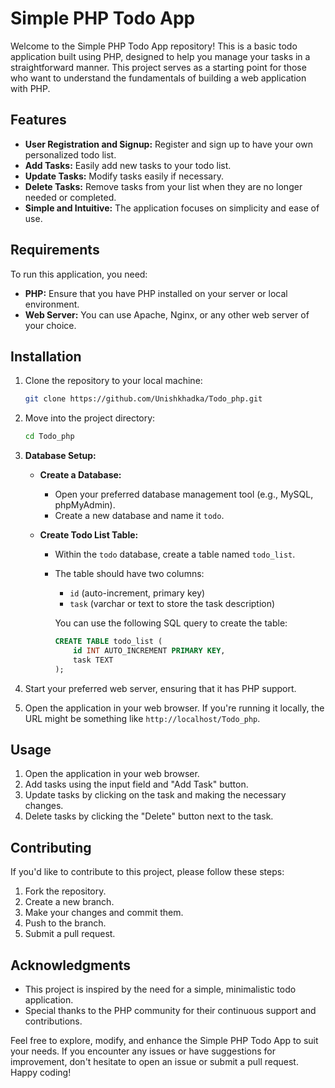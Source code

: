 # Simple PHP Todo App

Welcome to the Simple PHP Todo App repository! This is a basic todo application built using PHP, designed to help you manage your tasks in a straightforward manner. This project serves as a starting point for those who want to understand the fundamentals of building a web application with PHP.

## Features
-  **User Registration and Signup:** Register and sign up to have your own personalized todo list.
- **Add Tasks:** Easily add new tasks to your todo list.
- **Update Tasks:** Modify tasks easily if necessary.
- **Delete Tasks:** Remove tasks from your list when they are no longer needed or completed.
- **Simple and Intuitive:** The application focuses on simplicity and ease of use.

## Requirements

To run this application, you need:

- **PHP:** Ensure that you have PHP installed on your server or local environment.
- **Web Server:** You can use Apache, Nginx, or any other web server of your choice.

## Installation

1. Clone the repository to your local machine:

    ```bash
    git clone https://github.com/Unishkhadka/Todo_php.git
    ```

2. Move into the project directory:

    ```bash
    cd Todo_php
    ```

3. **Database Setup:**

   - **Create a Database:**
     - Open your preferred database management tool (e.g., MySQL, phpMyAdmin).
     - Create a new database and name it `todo`.

   - **Create Todo List Table:**
     - Within the `todo` database, create a table named `todo_list`.
     - The table should have two columns:
       - `id` (auto-increment, primary key)
       - `task` (varchar or text to store the task description)

       You can use the following SQL query to create the table:

       ```sql
       CREATE TABLE todo_list (
           id INT AUTO_INCREMENT PRIMARY KEY,
           task TEXT
       );
4. Start your preferred web server, ensuring that it has PHP support.

5. Open the application in your web browser. If you're running it locally, the URL might be something like `http://localhost/Todo_php`.

## Usage

1. Open the application in your web browser.
2. Add tasks using the input field and "Add Task" button.
3. Update tasks by clicking on the task and making the necessary changes.
4. Delete tasks by clicking the "Delete" button next to the task.

## Contributing

If you'd like to contribute to this project, please follow these steps:

1. Fork the repository.
2. Create a new branch.
3. Make your changes and commit them.
4. Push to the branch.
5. Submit a pull request.

## Acknowledgments

- This project is inspired by the need for a simple, minimalistic todo application.
- Special thanks to the PHP community for their continuous support and contributions.

Feel free to explore, modify, and enhance the Simple PHP Todo App to suit your needs. If you encounter any issues or have suggestions for improvement, don't hesitate to open an issue or submit a pull request. Happy coding!
